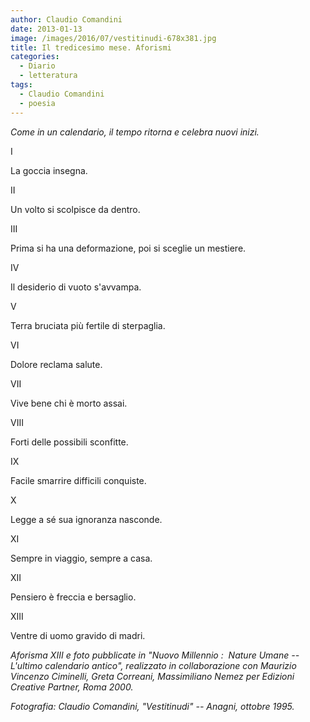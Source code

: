 ```yaml
---
author: Claudio Comandini
date: 2013-01-13
image: /images/2016/07/vestitinudi-678x381.jpg
title: Il tredicesimo mese. Aforismi
categories:
  - Diario
  - letteratura
tags:
  - Claudio Comandini
  - poesia
---
```


*Come in un calendario, il tempo ritorna e celebra nuovi inizi.*

I

La goccia insegna.

II

Un volto si scolpisce da dentro.

III

Prima si ha una deformazione, poi si sceglie un mestiere.

IV

Il desiderio di vuoto s'avvampa.

V

Terra bruciata più fertile di sterpaglia.

VI

Dolore reclama salute.

VII

Vive bene chi è morto assai.

VIII

Forti delle possibili sconfitte.

IX

Facile smarrire difficili conquiste.

X

Legge a sé sua ignoranza nasconde.

XI

Sempre in viaggio, sempre a casa.

XII

Pensiero è freccia e bersaglio.

XIII

Ventre di uomo gravido di madri.


*Aforisma XIII e foto pubblicate in "Nuovo Millennio :  Nature Umane -- L'ultimo calendario antico", realizzato in collaborazione con Maurizio Vincenzo Ciminelli, Greta Correani, Massimiliano Nemez per Edizioni Creative Partner, Roma 2000.*

*Fotografia: Claudio Comandini, "Vestitinudi" -- Anagni, ottobre 1995.*
